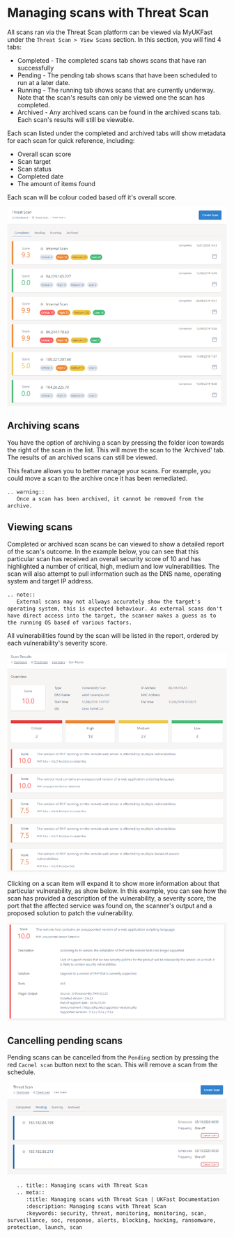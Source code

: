 # Managing scans with Threat Scan

All scans ran via the Threat Scan platform can be viewed via MyUKFast under the `Threat Scan > View Scans` section. In this section, you will find 4 tabs:

- Completed - The completed scans tab shows scans that have ran successfully
- Pending - The pending tab shows scans that have been scheduled to run at a later date.
- Running - The running tab shows scans that are currently underway. Note that the scan's results can only be viewed one the scan has completed.
- Archived - Any archived scans can be found in the archived scans tab. Each scan's results will still be viewable.

Each scan listed under the completed and archived tabs will show metadata for each scan for quick reference, including:

- Overall scan score
- Scan target
- Scan status
- Completed date
- The amount of items found

Each scan will be colour coded based off it's overall score.

![Threat Scan List](files/threat-scan-list.png)


## Archiving scans

You have the option of archiving a scan by pressing the folder icon towards the right of the scan in the list. This will move the scan to the 'Archived' tab. The results of an archived scans can still be viewed.

This feature allows you to better manage your scans. For example, you could move a scan to the archive once it has been remediated. 

```eval_rst
.. warning::
   Once a scan has been archived, it cannot be removed from the archive.
```

## Viewing scans

Completed or archived scan scans be can viewed to show a detailed report of the scan's outcome. In the example below, you can see that this particular scan has received an overall security score of 10 and has highlighted a number of critical, high, medium and low vulnerabilities. The scan will also attempt to pull information such as the DNS name, operating system and target IP address.

```eval_rst
.. note::
   External scans may not allways accurately show the target's operating system, this is expected behaviour. As external scans don't have direct access into the target, the scanner makes a guess as to the running OS based of various factors.
```

All vulnerabilities found by the scan will be listed in the report, ordered by each vulnerability's severity score. 

![Threat Scan Details](files/threat-scan-details.png)

Clicking on a scan item will expand it to show more information about that particular vulnerability, as show below. In this example, you can see how the scan has provided a description of the vulnerability, a severity score, the port that the affected service was found on, the scanner's output and a proposed solution to patch the vulnerability.

![Threat Scan Item Details](files/threat-scan-item-details.png)

## Cancelling pending scans

Pending scans can be cancelled from the `Pending` section by pressing the red `Cacnel scan` button next to the scan. This will remove a scan from the schedule.

![Threat Scan Item Details](files/threat-scan-pending.png)


```eval_rst
   .. title:: Managing scans with Threat Scan
   .. meta::
      :title: Managing scans with Threat Scan | UKFast Documentation
      :description: Managing scans with Threat Scan
      :keywords: security, threat, monitoring, monitoring, scan, surveillance, soc, response, alerts, blocking, hacking, ransomware, protection, launch, scan
```
